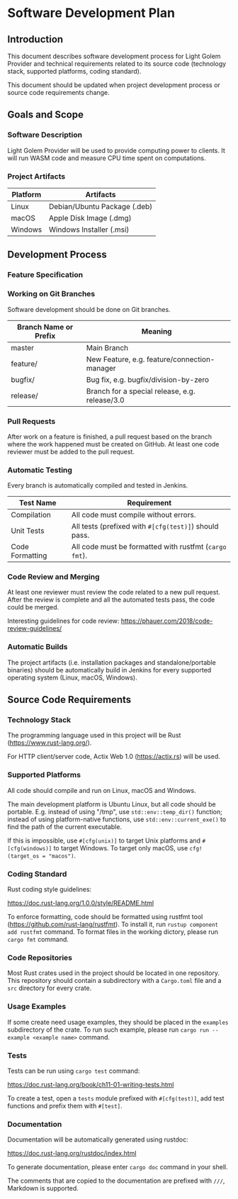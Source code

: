 # Software Development Plan

## Introduction

This document describes software development process for Light Golem Provider and technical requirements related to its source code (technology stack, supported platforms, coding standard).

This document should be updated when project development process or source code requirements change.

## Goals and Scope

### Software Description

Light Golem Provider will be used to provide computing power to clients.
It will run WASM code and measure CPU time spent on computations.

### Project Artifacts

| Platform | Artifacts |
|--|--|
| Linux | Debian/Ubuntu Package (.deb) |
| macOS | Apple Disk Image (.dmg) |
| Windows | Windows Installer (.msi) |

## Development Process

### Feature Specification



### Working on Git Branches

Software development should be done on Git branches.

| Branch Name or Prefix | Meaning |
|--|--|
| master | Main Branch |
| feature/ | New Feature, e.g. feature/connection-manager |
| bugfix/ | Bug fix, e.g. bugfix/division-by-zero |
| release/ | Branch for a special release, e.g. release/3.0 |

### Pull Requests

After work on a feature is finished, a pull request based on the branch where the work happened must be created on GitHub. At least one code reviewer must be added to the pull request.

### Automatic Testing

Every branch is automatically compiled and tested in Jenkins.

| Test Name | Requirement |
|--|--|
| Compilation | All code must compile without errors. |
| Unit Tests | All tests (prefixed with `#[cfg(test)]`) should pass. |
| Code Formatting | All code must be formatted with rustfmt (`cargo fmt`). |

### Code Review and Merging

At least one reviewer must review the code related to a new pull request.
After the review is complete and all the automated tests pass, the code could be merged.

Interesting guidelines for code review:
https://phauer.com/2018/code-review-guidelines/

### Automatic Builds

The project artifacts (i.e. installation packages and standalone/portable binaries) 
should be automatically build in Jenkins for every supported operating system (Linux, macOS, Windows).

## Source Code Requirements

### Technology Stack

The programming language used in this project will be Rust (https://www.rust-lang.org/).

For HTTP client/server code, Actix Web 1.0 (https://actix.rs) will be used.

### Supported Platforms

All code should compile and run on Linux, macOS and Windows.

The main development platform is Ubuntu Linux, but all code should be portable. E.g. instead of using "/tmp", use `std::env::temp_dir()` function; instead of using platform-native functions, use `std::env::current_exe()` to find the path of the current executable.

If this is impossible, use `#[cfg(unix)]` to target Unix platforms and `#[cfg(windows)]` to target Windows. To target only macOS, use `cfg!(target_os = "macos")`.

### Coding Standard

Rust coding style guidelines:

https://doc.rust-lang.org/1.0.0/style/README.html

To enforce formatting, code should be formatted using rustfmt tool (https://github.com/rust-lang/rustfmt).
To install it, run `rustup component add rustfmt` command. To format files in the working dictory, please run `cargo fmt` command.

### Code Repositories

Most Rust crates used in the project should be located in one repository.
This repository should contain a subdirectory with a `Cargo.toml` file and a `src` directory for every crate.

### Usage Examples

If some create need usage examples, they should be placed in the `examples` subdirectory of the crate. To run such example, 
please run `cargo run --example <example name>` command.

### Tests

Tests can be run using `cargo test` command:

https://doc.rust-lang.org/book/ch11-01-writing-tests.html

To create a test, open a `tests` module prefixed with `#[cfg(test)]`, add test functions and prefix them with `#[test]`.

### Documentation

Documentation will be automatically generated using rustdoc:

https://doc.rust-lang.org/rustdoc/index.html

To generate documentation, please enter `cargo doc` command in your shell.

The comments that are copied to the documentation are prefixed with `///`, Markdown is supported.
